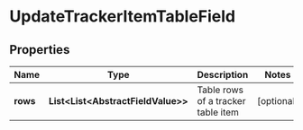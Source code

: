 

# UpdateTrackerItemTableField


## Properties

| Name | Type | Description | Notes |
|------------ | ------------- | ------------- | -------------|
|**rows** | **List&lt;List&lt;AbstractFieldValue&gt;&gt;** | Table rows of a tracker table item |  [optional] |



